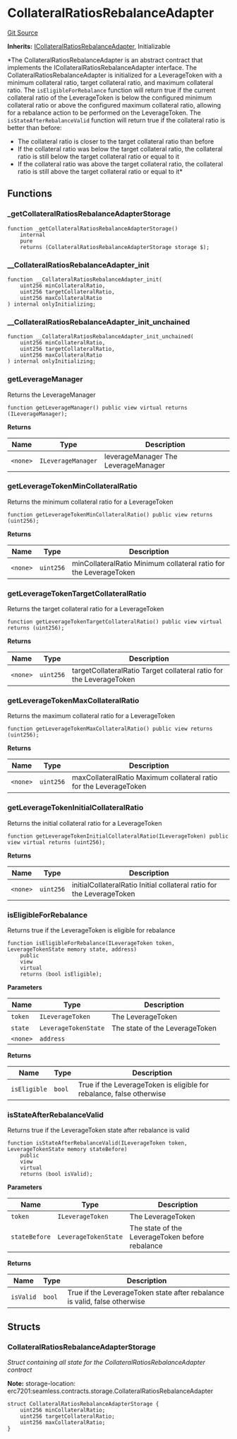 # CollateralRatiosRebalanceAdapter
[Git Source](https://github.com/seamless-protocol/ilm-v2/blob/40214436ae3956021858cb95e6ff881f6ede8e11/src/rebalance/CollateralRatiosRebalanceAdapter.sol)

**Inherits:**
[ICollateralRatiosRebalanceAdapter](/src/interfaces/ICollateralRatiosRebalanceAdapter.sol/interface.ICollateralRatiosRebalanceAdapter.md), Initializable

*The CollateralRatiosRebalanceAdapter is an abstract contract that implements the ICollateralRatiosRebalanceAdapter interface.
The CollateralRatiosRebalanceAdapter is initialized for a LeverageToken with a minimum collateral ratio, target collateral ratio, and maximum collateral ratio.
The `isEligibleForRebalance` function will return true if the current collateral ratio of the LeverageToken is below the configured
minimum collateral ratio or above the configured maximum collateral ratio, allowing for a rebalance action to be performed on the LeverageToken.
The `isStateAfterRebalanceValid` function will return true if the collateral ratio is better than before:
- The collateral ratio is closer to the target collateral ratio than before
- If the collateral ratio was below the target collateral ratio, the collateral ratio is still below the target collateral ratio or equal to it
- If the collateral ratio was above the target collateral ratio, the collateral ratio is still above the target collateral ratio or equal to it*


## Functions
### _getCollateralRatiosRebalanceAdapterStorage


```solidity
function _getCollateralRatiosRebalanceAdapterStorage()
    internal
    pure
    returns (CollateralRatiosRebalanceAdapterStorage storage $);
```

### __CollateralRatiosRebalanceAdapter_init


```solidity
function __CollateralRatiosRebalanceAdapter_init(
    uint256 minCollateralRatio,
    uint256 targetCollateralRatio,
    uint256 maxCollateralRatio
) internal onlyInitializing;
```

### __CollateralRatiosRebalanceAdapter_init_unchained


```solidity
function __CollateralRatiosRebalanceAdapter_init_unchained(
    uint256 minCollateralRatio,
    uint256 targetCollateralRatio,
    uint256 maxCollateralRatio
) internal onlyInitializing;
```

### getLeverageManager

Returns the LeverageManager


```solidity
function getLeverageManager() public view virtual returns (ILeverageManager);
```
**Returns**

|Name|Type|Description|
|----|----|-----------|
|`<none>`|`ILeverageManager`|leverageManager The LeverageManager|


### getLeverageTokenMinCollateralRatio

Returns the minimum collateral ratio for a LeverageToken


```solidity
function getLeverageTokenMinCollateralRatio() public view returns (uint256);
```
**Returns**

|Name|Type|Description|
|----|----|-----------|
|`<none>`|`uint256`|minCollateralRatio Minimum collateral ratio for the LeverageToken|


### getLeverageTokenTargetCollateralRatio

Returns the target collateral ratio for a LeverageToken


```solidity
function getLeverageTokenTargetCollateralRatio() public view virtual returns (uint256);
```
**Returns**

|Name|Type|Description|
|----|----|-----------|
|`<none>`|`uint256`|targetCollateralRatio Target collateral ratio for the LeverageToken|


### getLeverageTokenMaxCollateralRatio

Returns the maximum collateral ratio for a LeverageToken


```solidity
function getLeverageTokenMaxCollateralRatio() public view returns (uint256);
```
**Returns**

|Name|Type|Description|
|----|----|-----------|
|`<none>`|`uint256`|maxCollateralRatio Maximum collateral ratio for the LeverageToken|


### getLeverageTokenInitialCollateralRatio

Returns the initial collateral ratio for a LeverageToken


```solidity
function getLeverageTokenInitialCollateralRatio(ILeverageToken) public view virtual returns (uint256);
```
**Returns**

|Name|Type|Description|
|----|----|-----------|
|`<none>`|`uint256`|initialCollateralRatio Initial collateral ratio for the LeverageToken|


### isEligibleForRebalance

Returns true if the LeverageToken is eligible for rebalance


```solidity
function isEligibleForRebalance(ILeverageToken token, LeverageTokenState memory state, address)
    public
    view
    virtual
    returns (bool isEligible);
```
**Parameters**

|Name|Type|Description|
|----|----|-----------|
|`token`|`ILeverageToken`|The LeverageToken|
|`state`|`LeverageTokenState`|The state of the LeverageToken|
|`<none>`|`address`||

**Returns**

|Name|Type|Description|
|----|----|-----------|
|`isEligible`|`bool`|True if the LeverageToken is eligible for rebalance, false otherwise|


### isStateAfterRebalanceValid

Returns true if the LeverageToken state after rebalance is valid


```solidity
function isStateAfterRebalanceValid(ILeverageToken token, LeverageTokenState memory stateBefore)
    public
    view
    virtual
    returns (bool isValid);
```
**Parameters**

|Name|Type|Description|
|----|----|-----------|
|`token`|`ILeverageToken`|The LeverageToken|
|`stateBefore`|`LeverageTokenState`|The state of the LeverageToken before rebalance|

**Returns**

|Name|Type|Description|
|----|----|-----------|
|`isValid`|`bool`|True if the LeverageToken state after rebalance is valid, false otherwise|


## Structs
### CollateralRatiosRebalanceAdapterStorage
*Struct containing all state for the CollateralRatiosRebalanceAdapter contract*

**Note:**
storage-location: erc7201:seamless.contracts.storage.CollateralRatiosRebalanceAdapter


```solidity
struct CollateralRatiosRebalanceAdapterStorage {
    uint256 minCollateralRatio;
    uint256 targetCollateralRatio;
    uint256 maxCollateralRatio;
}
```

